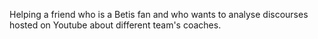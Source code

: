 Helping a friend who is a Betis fan and who wants to analyse discourses hosted on Youtube about different team's coaches.
